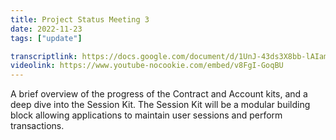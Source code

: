 ```yaml
---
title: Project Status Meeting 3
date: 2022-11-23
tags: ["update"]

transcriptlink: https://docs.google.com/document/d/1UnJ-43ds3X8bb-lAIam9GZ3qalf08_p6gBucbrevFSA/edit
videolink: https://www.youtube-nocookie.com/embed/v8FgI-GoqBU
---
```


A brief overview of the progress of the Contract and Account kits, and a deep dive into the Session Kit. The Session Kit will be a modular building block allowing applications to maintain user sessions and perform transactions.

